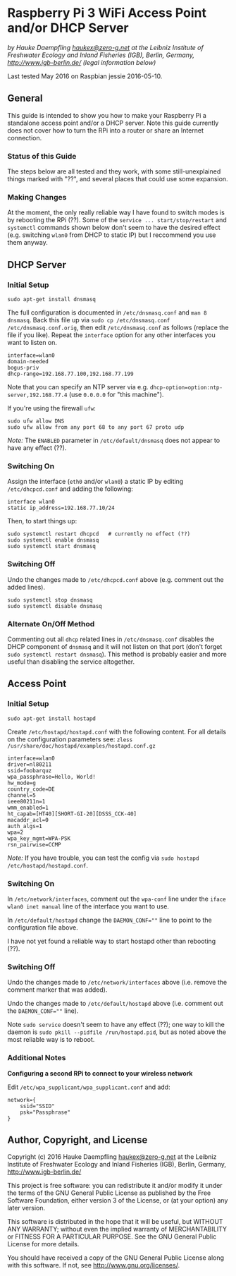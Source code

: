 
Raspberry Pi 3 WiFi Access Point and/or DHCP Server
===================================================

*by Hauke Daempfling <haukex@zero-g.net>
at the Leibniz Institute of Freshwater Ecology and Inland Fisheries (IGB),
Berlin, Germany, <http://www.igb-berlin.de/>
(legal information below)*

Last tested May 2016 on Raspbian jessie 2016-05-10.

General
-------

This guide is intended to show you how to make your Raspberry Pi a
standalone access point and/or a DHCP server.
Note this guide currently does not cover how to turn the RPi into a router
or share an Internet connection.

### Status of this Guide ###

The steps below are all tested and they work, with some still-unexplained
things marked with "??", and several places that could use some expansion.

### Making Changes ###

At the moment, the only really reliable way I have found to
switch modes is by rebooting the RPi (??).
Some of the `service ... start/stop/restart` and `systemctl` commands shown
below don't seem to have the desired effect (e.g. switching `wlan0` from
DHCP to static IP) but I reccommend you use them anyway.


DHCP Server
-----------

### Initial Setup ###

	sudo apt-get install dnsmasq

The full configuration is documented in `/etc/dnsmasq.conf` and
`man 8 dnsmasq`. Back this file up via
`sudo cp /etc/dnsmasq.conf /etc/dnsmasq.conf.orig`,
then edit `/etc/dnsmasq.conf` as follows (replace the file if you like).
Repeat the `interface` option for any other interfaces you want to listen
on.

	interface=wlan0
	domain-needed
	bogus-priv
	dhcp-range=192.168.77.100,192.168.77.199

Note that you can specify an NTP server via e.g.
`dhcp-option=option:ntp-server,192.168.77.4`
(use `0.0.0.0` for "this machine").

If you're using the firewall `ufw`:

	sudo ufw allow DNS
	sudo ufw allow from any port 68 to any port 67 proto udp

*Note:* The `ENABLED` parameter in `/etc/default/dnsmasq` does not appear
to have any effect (??).

### Switching On ###

Assign the interface (`eth0` and/or `wlan0`) a static IP by editing
`/etc/dhcpcd.conf` and adding the following:

	interface wlan0
	static ip_address=192.168.77.10/24

Then, to start things up:

	sudo systemctl restart dhcpcd   # currently no effect (??)
	sudo systemctl enable dnsmasq
	sudo systemctl start dnsmasq

### Switching Off ###

Undo the changes made to `/etc/dhcpcd.conf` above (e.g. comment out the
added lines).

	sudo systemctl stop dnsmasq
	sudo systemctl disable dnsmasq

### Alternate On/Off Method ###

Commenting out all `dhcp` related lines in `/etc/dnsmasq.conf` disables
the DHCP component of `dnsmasq` and it will not listen on that port
(don't forget `sudo systemctl restart dnsmasq`). This method is probably
easier and more useful than disabling the service altogether.


Access Point
------------

### Initial Setup ###

	sudo apt-get install hostapd

Create `/etc/hostapd/hostapd.conf` with the following content.
For all details on the configuration parameters see:
`zless /usr/share/doc/hostapd/examples/hostapd.conf.gz`

	interface=wlan0
	driver=nl80211
	ssid=foobarquz
	wpa_passphrase=Hello, World!
	hw_mode=g
	country_code=DE
	channel=5
	ieee80211n=1
	wmm_enabled=1
	ht_capab=[HT40][SHORT-GI-20][DSSS_CCK-40]
	macaddr_acl=0
	auth_algs=1
	wpa=2
	wpa_key_mgmt=WPA-PSK
	rsn_pairwise=CCMP

*Note:* If you have trouble, you can test the config via
`sudo hostapd /etc/hostapd/hostapd.conf`.

### Switching On ###

In `/etc/network/interfaces`, comment out the `wpa-conf` line under the
`iface wlan0 inet manual` line of the interface you want to use.

In `/etc/default/hostapd` change the `DAEMON_CONF=""` line to
point to the configuration file above.

I have not yet found a reliable way to start hostapd
other than rebooting (??).

### Switching Off ###

Undo the changes made to `/etc/network/interfaces` above
(i.e. remove the comment marker that was added).

Undo the changes made to `/etc/default/hostapd` above
(i.e. comment out the `DAEMON_CONF=""` line).

Note `sudo service` doesn't seem to have any effect (??); one way
to kill the daemon is `sudo pkill --pidfile /run/hostapd.pid`,
but as noted above the most reliable way is to reboot.

### Additional Notes ###

**Configuring a second RPi to connect to your wireless network**

Edit `/etc/wpa_supplicant/wpa_supplicant.conf` and add:

	network={
		ssid="SSID"
		psk="Passphrase"
	}


Author, Copyright, and License
------------------------------

Copyright (c) 2016 Hauke Daempfling <haukex@zero-g.net>
at the Leibniz Institute of Freshwater Ecology and Inland Fisheries (IGB),
Berlin, Germany, <http://www.igb-berlin.de/>

This project is free software: you can redistribute it and/or modify
it under the terms of the GNU General Public License as published by
the Free Software Foundation, either version 3 of the License, or
(at your option) any later version.

This software is distributed in the hope that it will be useful,
but WITHOUT ANY WARRANTY; without even the implied warranty of
MERCHANTABILITY or FITNESS FOR A PARTICULAR PURPOSE. See the
GNU General Public License for more details.

You should have received a copy of the GNU General Public License
along with this software. If not, see <http://www.gnu.org/licenses/>.
